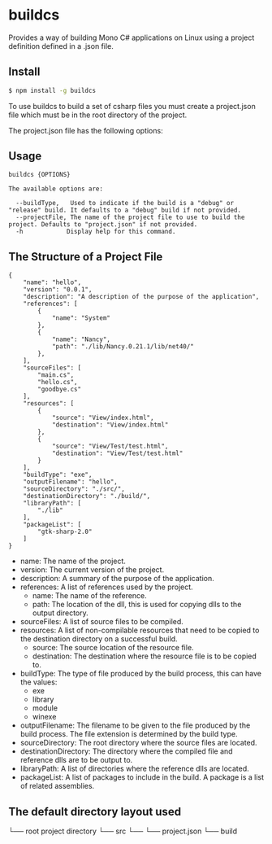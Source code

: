 # buildcs
Provides a way of building Mono C# applications on Linux using a project definition defined in a .json file.

## Install

```sh
$ npm install -g buildcs
```

To use buildcs to build a set of csharp files you must create a project.json file which must be in the root directory of the project.

The project.json file has the following options:


## Usage
```
buildcs {OPTIONS}

The available options are:

  --buildType,   Used to indicate if the build is a "debug" or "release" build. It defaults to a "debug" build if not provided.
  --projectFile, The name of the project file to use to build the project. Defaults to "project.json" if not provided.
  -h            Display help for this command.
```

## The Structure of a Project File
```
{
    "name": "hello",
    "version": "0.0.1",
    "description": "A description of the purpose of the application",
    "references": [
        {
            "name": "System"
        },
        {
            "name": "Nancy",
            "path": "./lib/Nancy.0.21.1/lib/net40/"
        },
    ],
    "sourceFiles": [
        "main.cs",
        "hello.cs",
        "goodbye.cs"
    ],
    "resources": [
        {
            "source": "View/index.html",
            "destination": "View/index.html"
        },
        {
            "source": "View/Test/test.html",
            "destination": "View/Test/test.html"
        }
    ],
    "buildType": "exe",
    "outputFilename": "hello",
    "sourceDirectory": "./src/",
    "destinationDirectory": "./build/",
    "libraryPath": [
        "./lib"
    ],
    "packageList": [
        "gtk-sharp-2.0"
    ]
}
```
* name: The name of the project.
* version: The current version of the project.
* description: A summary of the purpose of the application.
* references: A list of references used by the project.
  * name: The name of the reference.
  * path: The location of the dll, this is used for copying dlls to the output directory.
* sourceFiles: A list of source files to be compiled.
* resources: A list of non-compilable resources that need to be copied to the destination directory on a successful build.
  * source: The source location of the resource file.
  * destination: The destination where the resource file is to be copied to.
* buildType: The type of file produced by the build process, this can have the values:
  * exe
  * library
  * module
  * winexe
* outputFilename: The filename to be given to the file produced by the build process. The file extension is determined by the build type.
* sourceDirectory: The root directory where the source files are located.
* destinationDirectory: The directory where the compiled file and reference dlls are to be output to.
* libraryPath: A list of directories where the reference dlls are located.
* packageList: A list of packages to include in the build. A package is a list of related assemblies.

## The default directory layout used

└── root project directory
    └── src
        └── <Source code files go here>
    └── project.json
    └── build
